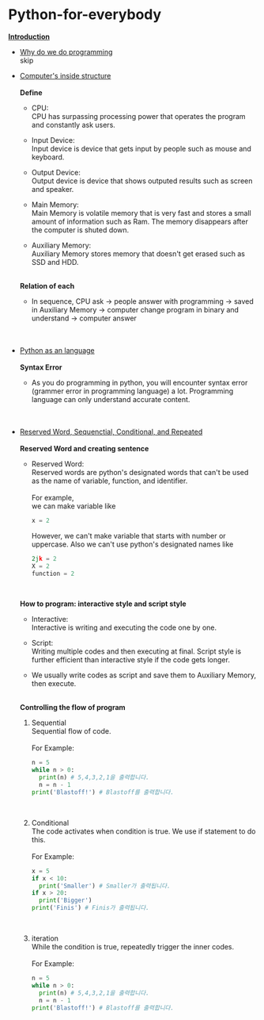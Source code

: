 # Python-for-everybody
<ins>**Introduction**</ins>

- <ins>Why do we do programming</ins> <br />
  skip

- <ins>Computer's inside structure</ins> <br /><br />
  **Define** <br />
  - CPU: <br />
    CPU has surpassing processing power that operates the program and constantly ask users. <br />
  
  - Input Device: <br />
    Input device is device that gets input by people such as mouse and keyboard. <br />
  
  - Output Device: <br />
    Output device is device that shows outputed results such as screen and speaker. <br />
  
  - Main Memory: <br />
    Main Memory is volatile memory that is very fast and stores a small amount of information such as Ram. The memory disappears after the computer is shuted down. <br />
  
  - Auxiliary Memory: <br />
    Auxiliary Memory stores memory that doesn't get erased such as SSD and HDD. <br /><br />
  
  
  **Relation of each** <br />
  - In sequence, CPU ask -> people answer with programming -> saved in Auxiliary Memory -> computer change program in binary and understand -> computer answer <br /><br /><br />
    


- <ins>Python as an language</ins> <br /><br />
  **Syntax Error** <br />
  - As you do programming in python, you will encounter syntax error (grammer error in programming language) a lot. Programming language can only understand accurate content. <br /><br /><br />



- <ins>Reserved Word, Sequenctial, Conditional, and Repeated</ins> <br /><br />
  **Reserved Word and creating sentence** <br />
  - Reserved Word: <br />
    Reserved words are python's designated words that can't be used as the name of variable, function, and identifier. <br /><br>
    For example, <br>
    we can make variable like
    ``` python
    x = 2
    ``` 
    
    However, we can't make variable that starts with number or uppercase. Also we can't use python's designated names like
    
    ``` python
    2jk = 2
    X = 2
    function = 2
    ```
    <br />
    
  **How to program: interactive style and script style** <br />
    - Interactive: <br />
      Interactive is writing and executing the code one by one. <br />
      
    - Script: <br />
      Writing multiple codes and then executing at final. Script style is further efficient than interactive style if the code gets longer. <br />
    
    - We usually write codes as script and save them to Auxiliary Memory, then execute. <br /><br />


  **Controlling the flow of program** <br />
    1. Sequential <br />
      Sequential flow of code. <br /><br />
      For Example: 
        ```python
        n = 5
        while n > 0:
          print(n) # 5,4,3,2,1을 출력합니다.
          n = n - 1
        print('Blastoff!') # Blastoff를 출력합니다.
        ```
        <br />
      
    2. Conditional <br />
      The code activates when condition is true. We use if statement to do this. <br /><br />
      For Example: 
        ```python
        x = 5
        if x < 10: 
          print('Smaller') # Smaller가 출력됩니다.
        if x > 20: 
          print('Bigger')
        print('Finis') # Finis가 출력됩니다.
        ```
        <br />
      
    3. iteration <br />
      While the condition is true, repeatedly trigger the inner codes. <br /><br />
      For Example: <br />
        ```python
        n = 5
        while n > 0:
          print(n) # 5,4,3,2,1을 출력합니다.
          n = n - 1
        print('Blastoff!') # Blastoff를 출력합니다.
        ```
      
      
      
  
    
